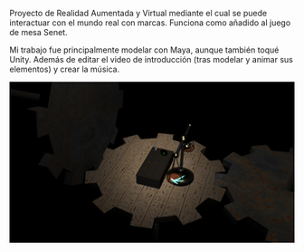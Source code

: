 Proyecto de Realidad Aumentada y Virtual mediante el cual se puede interactuar con el mundo real con marcas. Funciona como añadido al juego de mesa Senet.

Mi trabajo fue principalmente modelar con Maya, aunque también toqué Unity. Además de editar el video de introducción (tras modelar y animar sus elementos) y crear la música.

![alt text](https://raw.githubusercontent.com/IviRome/Portfolio/master/Juego_AR_VR/Vista_Rapida/Escena.jpg)
